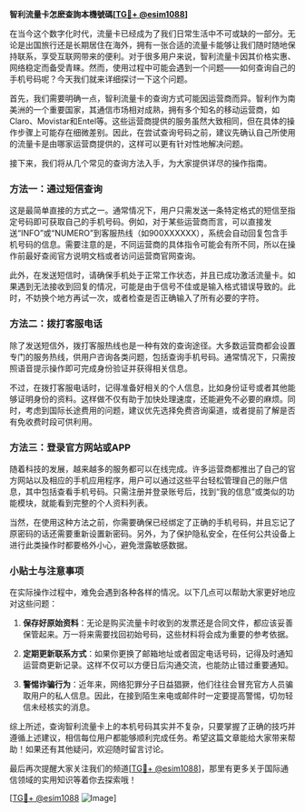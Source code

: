 **智利流量卡怎麽查詢本機號碼[[TG💪+ @esim1088](https://t.me/s/esim1088)]**

在当今这个数字化时代，流量卡已经成为了我们日常生活中不可或缺的一部分。无论是出国旅行还是长期居住在海外，拥有一张合适的流量卡能够让我们随时随地保持联系，享受互联网带来的便利。对于很多用户来说，智利流量卡因其价格实惠、网络稳定而备受青睐。然而，使用过程中可能会遇到一个问题——如何查询自己的手机号码呢？今天我们就来详细探讨一下这个问题。

首先，我们需要明确一点，智利流量卡的查询方式可能因运营商而异。智利作为南美洲的一个重要国家，其通信市场相对成熟，拥有多个知名的移动运营商，如Claro、Movistar和Entel等。这些运营商提供的服务虽然大致相同，但在具体的操作步骤上可能存在细微差别。因此，在尝试查询号码之前，建议先确认自己所使用的流量卡是由哪家运营商提供的，这样可以更有针对性地解决问题。

接下来，我们将从几个常见的查询方法入手，为大家提供详尽的操作指南。

### 方法一：通过短信查询

这是最简单直接的方式之一。通常情况下，用户只需发送一条特定格式的短信至指定号码即可获取自己的手机号码。例如，对于某些运营商而言，可以直接发送“INFO”或“NUMERO”到客服热线（如900XXXXXX），系统会自动回复包含手机号码的信息。需要注意的是，不同运营商的具体指令可能会有所不同，所以在操作前最好查阅官方说明文档或者访问运营商官网查询。

此外，在发送短信时，请确保手机处于正常工作状态，并且已成功激活流量卡。如果遇到无法接收到回复的情况，可能是由于信号不佳或是输入格式错误导致的。此时，不妨换个地方再试一次，或者检查是否正确输入了所有必要的字符。

### 方法二：拨打客服电话

除了发送短信外，拨打客服热线也是一种有效的查询途径。大多数运营商都会设置专门的服务热线，供用户咨询各类问题，包括查询手机号码。通常情况下，只需按照语音提示操作即可完成身份验证并获得相关信息。

不过，在拨打客服电话时，记得准备好相关的个人信息，比如身份证号或者其他能够证明身份的资料。这样做不仅有助于加快处理速度，还能避免不必要的麻烦。同时，考虑到国际长途费用的问题，建议优先选择免费咨询渠道，或者提前了解是否有免收费时段可供利用。

### 方法三：登录官方网站或APP

随着科技的发展，越来越多的服务都可以在线完成。许多运营商都推出了自己的官方网站以及相应的手机应用程序，用户可以通过这些平台轻松管理自己的账户信息，其中包括查看手机号码。只需注册并登录账号后，找到“我的信息”或类似的功能模块，就能看到完整的个人资料列表。

当然，在使用这种方法之前，你需要确保已经绑定了正确的手机号码，并且忘记了原密码的话还需要重新设置新密码。另外，为了保护隐私安全，在任何公共设备上进行此类操作时都要格外小心，避免泄露敏感数据。

### 小贴士与注意事项

在实际操作过程中，难免会遇到各种各样的情况。以下几点可以帮助大家更好地应对这些问题：

1. **保存好原始资料**：无论是购买流量卡时收到的发票还是合同文件，都应该妥善保管起来。万一将来需要找回初始号码，这些材料将会成为重要的参考依据。
   
2. **定期更新联系方式**：如果你更换了邮箱地址或者固定电话号码，记得及时通知运营商更新记录。这样不仅可以方便日后沟通交流，也能防止错过重要通知。
   
3. **警惕诈骗行为**：近年来，网络犯罪分子日益猖獗，他们往往会冒充官方人员骗取用户的私人信息。因此，在接到陌生来电或邮件时一定要提高警惕，切勿轻信未经核实的消息。

综上所述，查询智利流量卡上的本机号码其实并不复杂，只要掌握了正确的技巧并遵循上述建议，相信每位用户都能够顺利完成任务。希望这篇文章能给大家带来帮助！如果还有其他疑问，欢迎随时留言讨论。

最后再次提醒大家关注我们的频道[[TG💪+ @esim1088](https://t.me/s/esim1088)]，那里有更多关于国际通信领域的实用知识等着你去探索哦！

[[TG💪+ @esim1088](https://t.me/s/esim1088) ![Image](https://i.postimg.cc/4NQfJmqS/Snipaste-2025-05-13-00-14-12.png)]